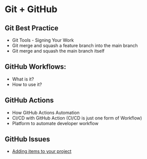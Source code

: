# Git + GitHub

## Git Best Practice
- Git Tools - Signing Your Work
- Git merge and squash a feature branch into the main branch
- Git merge and squash the main branch itself

## GitHub Workflows:
- What is it?
- How to use it?

## GitHub Actions
- How GitHub Actions Automation 
- CI/CD with GitHub Action (CI/CD is just one form of Workflow)
- Platform to automate developer workflow

## GitHub Issues
- [Adding items to your project](https://docs.github.com/en/issues/planning-and-tracking-with-projects/managing-items-in-your-project/adding-items-to-your-project)